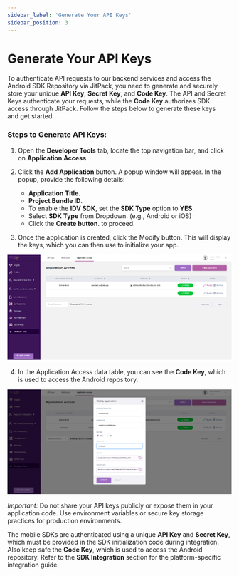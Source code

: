 ```yaml
---
sidebar_label: 'Generate Your API Keys'
sidebar_position: 3
---
```


# Generate Your API Keys

To authenticate API requests to our backend services and access the Android SDK Repository via JitPack, you need to generate and securely store your unique **API Key**, **Secret Key**, and **Code Key**. The API and Secret Keys authenticate your requests, while the **Code Key** authorizes SDK access through JitPack. Follow the steps below to generate these keys and get started.

### Steps to Generate API Keys:  

1. Open the **Developer Tools** tab, locate the top navigation bar, and click on **Application Access**.
2. Click the **Add Application** button. A popup window will appear.
In the popup, provide the following details:
    - **Application Title**.
    - **Project Bundle ID**.
    - To enable the **IDV SDK**, set the **SDK Type** option to **YES**. 
    - Select **SDK Type** from Dropdown. (e.g., Android or iOS)
    - Click the **Create button**. to proceed.


3. Once the application is created, click the Modify button. This will display the keys, which you can then use to initialize your app.

![My Image](../../static/img/apedit.png)

4. In the Application Access data table, you can see the **Code Key**, which is used to access the Android repository.

![My Image](../../static/img/newqq.png)

*Important:*
Do not share your API keys publicly or expose them in your application code. Use environment variables or secure key storage practices for production environments.

The mobile SDKs are authenticated using a unique **API Key** and **Secret Key**, which must be provided in the SDK initialization code during integration. Also keep safe the **Code Key**, which is used to access the Android repository. Refer to the **SDK Integration** section for the platform-specific integration guide.